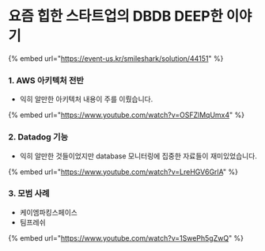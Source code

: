 # 요즘 힙한 스타트업의 DBDB DEEP한 이야기

{% embed url="https://event-us.kr/smileshark/solution/44151" %}

### 1. AWS 아키텍처 전반 <a href="#1.-aws" id="1.-aws"></a>

* 익히 알만한 아키텍처 내용이 주를 이뤘습니다.

{% embed url="https://www.youtube.com/watch?v=OSFZlMqUmx4" %}

### 2. Datadog 기능 <a href="#2.-datadog" id="2.-datadog"></a>

* 익히 알만한 것들이었지만 database 모니터링에 집중한 자료들이 재미있었습니다.

{% embed url="https://www.youtube.com/watch?v=LreHGV6GrlA" %}

### 3. 모범 사례 <a href="#3." id="3."></a>

* 케이엠파킹스페이스
* 팀프레쉬

{% embed url="https://www.youtube.com/watch?v=1SwePh5gZwQ" %}
